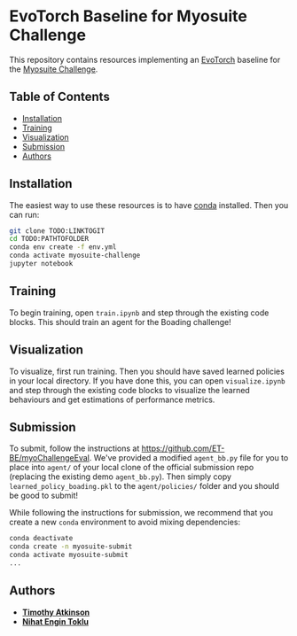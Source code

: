 # EvoTorch Baseline for Myosuite Challenge

This repository contains resources implementing an [EvoTorch](evotorch.ai) baseline for the [Myosuite Challenge](https://sites.google.com/view/myochallenge).

## Table of Contents

* [Installation](#installation)
* [Training](#training)
* [Visualization](#visualization)
* [Submission](#submisssion)
* [Authors](#authors)

## Installation

The easiest way to use these resources is to have [conda](https://docs.conda.io/en/latest/miniconda.html) installed. Then you can run:

```bash
git clone TODO:LINKTOGIT
cd TODO:PATHTOFOLDER
conda env create -f env.yml
conda activate myosuite-challenge
jupyter notebook
```

## Training

To begin training, open `train.ipynb` and step through the existing code blocks. This should train an agent for the Boading challenge!

## Visualization

To visualize, first run training. Then you should have saved learned policies in your local directory. If you have done this, you can open `visualize.ipynb` and step through the existing code blocks to visualize the learned behaviours and get estimations of performance metrics.

## Submission

To submit, follow the instructions at https://github.com/ET-BE/myoChallengeEval. We've provided a modified `agent_bb.py` file for you to place into `agent/` of your local clone of the official submission repo (replacing the existing demo `agent_bb.py`). Then simply copy `learned_policy_boading.pkl` to the `agent/policies/` folder and you should be good to submit!

While following the instructions for submission, we recommend that you create a new `conda` environment to avoid mixing dependencies:

```bash
conda deactivate
conda create -n myosuite-submit
conda activate myosuite-submit
...
```

## Authors

- [**Timothy Atkinson**](mailto:timothy@nnaisense.com)
- [**Nihat Engin Toklu**](mailto:engin@nnaisense.com)
